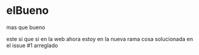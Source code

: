 # elBueno

mas que bueno

este si que si en la web
ahora estoy en la nueva rama
cosa solucionada en el issue #1
arreglado
